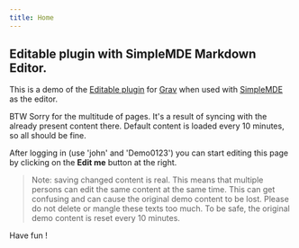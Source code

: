 ```yaml
---
title: Home
---
```


## Editable plugin with SimpleMDE Markdown Editor.

This is a demo of the [Editable plugin](https://github.com/bleutzinn/grav-plugin-editable/blob/master/README.md) for [Grav](http://github.com/getgrav/grav) when used with [SimpleMDE](https://simplemde.com/) as the editor.

BTW Sorry for the multitude of pages. It's a result of syncing with the already present content there. Default content is loaded every 10 minutes, so all should be fine.

After logging in (use 'john' and 'Demo0123') you can start editing this page by clicking on the **Edit me** button at the right.

> Note: saving changed content is real. This means that multiple persons can edit the same content at the same time. This can get confusing and can cause the original demo content to be lost. Please do not delete or mangle these texts too much.
> To be safe, the original demo content is reset every 10 minutes.

Have fun !

